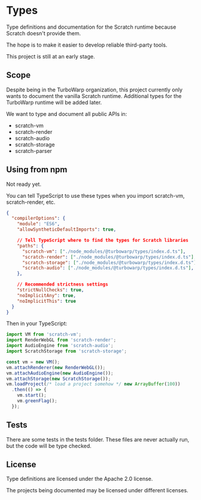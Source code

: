 # Types

Type definitions and documentation for the Scratch runtime because Scratch doesn't provide them.

The hope is to make it easier to develop reliable third-party tools.

This project is still at an early stage.

## Scope

Despite being in the TurboWarp organization, this project currently only wants to document the vanilla Scratch runtime. Additional types for the TurboWarp runtime will be added later.

We want to type and document all public APIs in:

 - scratch-vm
 - scratch-render
 - scratch-audio
 - scratch-storage
 - scratch-parser

## Using from npm

Not ready yet.

You can tell TypeScript to use these types when you import scratch-vm, scratch-render, etc.

```json
{
  "compilerOptions": {
    "module": "ES6",
    "allowSyntheticDefaultImports": true,

    // Tell TypeScript where to find the types for Scratch libraries
    "paths": {
      "scratch-vm": ["./node_modules/@turbowarp/types/index.d.ts"],
      "scratch-render": ["./node_modules/@turbowarp/types/index.d.ts"],
      "scratch-storage": ["./node_modules/@turbowarp/types/index.d.ts"],
      "scratch-audio": ["./node_modules/@turbowarp/types/index.d.ts"],
    },

    // Recommended strictness settings
    "strictNullChecks": true,
    "noImplicitAny": true,
    "noImplicitThis": true
  }
}
```

Then in your TypeScript:

```ts
import VM from 'scratch-vm';
import RenderWebGL from 'scratch-render';
import AudioEngine from 'scratch-audio';
import ScratchStorage from 'scratch-storage';

const vm = new VM();
vm.attachRenderer(new RenderWebGL());
vm.attachAudioEngine(new AudioEngine());
vm.attachStorage(new ScratchStorage());
vm.loadProject(/* load a project somehow */ new ArrayBuffer(100))
  .then(() => {
    vm.start();
    vm.greenFlag();
  });
```

## Tests

There are some tests in the tests folder. These files are never actually run, but the code will be type checked.

## License

Type definitions are licensed under the Apache 2.0 license.

The projects being documented may be licensed under different licenses.
